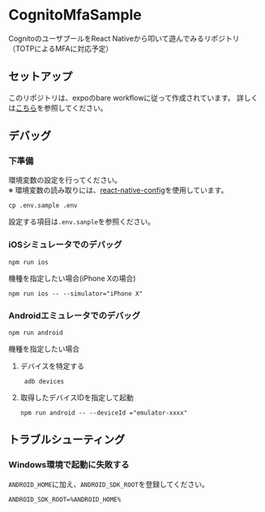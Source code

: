 # CognitoMfaSample
CognitoのユーザプールをReact Nativeから叩いて遊んでみるリポジトリ（TOTPによるMFAに対応予定）

## セットアップ
このリポジトリは、expoのbare workflowに従って作成されています。
詳しくは[こちら](https://reactnative.dev/docs/environment-setup)を参照してください。

## デバッグ
### 下準備
環境変数の設定を行ってください。  
※ 環境変数の読み取りには、[react-native-config](https://www.npmjs.com/package/react-native-config)を使用しています。
```
cp .env.sample .env
```

設定する項目は`.env.sanple`を参照ください。

### iOSシミュレータでのデバッグ
```
npm run ios
```

機種を指定したい場合(iPhone Xの場合)
```
npm run ios -- --simulator="iPhone X"
```

### Androidエミュレータでのデバッグ
```
npm run android
```

機種を指定したい場合

1. デバイスを特定する
    ```
     adb devices
    ```
1. 取得したデバイスIDを指定して起動
    ```
    npm run android -- --deviceId ="emulator-xxxx"
    ```

## トラブルシューティング
### Windows環境で起動に失敗する
`ANDROID_HOME`に加え、`ANDROID_SDK_ROOT`を登録してください。

```
ANDROID_SDK_ROOT=%ANDROID_HOME%
```